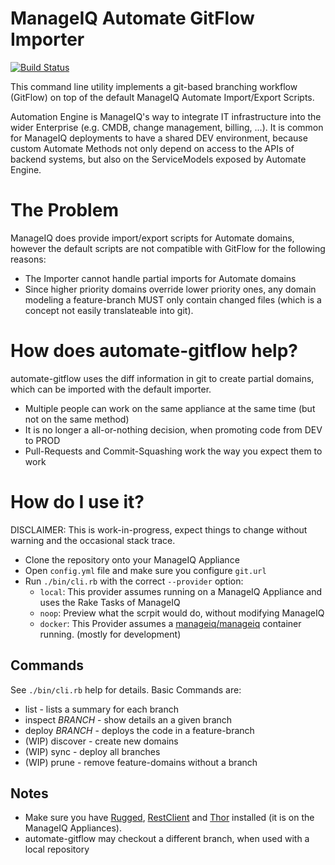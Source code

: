 # ManageIQ Automate GitFlow Importer
[![Build Status](https://travis-ci.org/ThomasBuchinger/automate-gitflow.svg?branch=master)](https://travis-ci.org/ThomasBuchinger/automate-gitflow)

This command line utility implements a git-based branching workflow (GitFlow) on top of the default ManageIQ Automate Import/Export Scripts.

Automation Engine is ManageIQ's way to integrate IT infrastructure into the wider Enterprise (e.g. CMDB, change management, billing, ...). 
It is common for ManageIQ deployments to have a shared DEV environment, because custom Automate Methods not only depend on access to the APIs of backend systems, but also on the ServiceModels exposed by Automate Engine. 

# The Problem
ManageIQ does provide import/export scripts for Automate domains, however the default scripts are not compatible with GitFlow for the following reasons:
* The Importer cannot handle partial imports for Automate domains
* Since higher priority domains override lower priority ones, any domain modeling a feature-branch MUST only contain changed files (which is a concept not easily translateable into git).

# How does automate-gitflow help?
automate-gitflow uses the diff information in git to create partial domains, which can be imported with the default importer.
* Multiple people can work on the same appliance at the same time (but not on the same method)
* It is no longer a all-or-nothing decision, when promoting code from DEV to PROD
* Pull-Requests and Commit-Squashing work the way you expect them to work

# How do I use it?
DISCLAIMER: This is work-in-progress, expect things to change without warning and the occasional stack trace.
* Clone the repository onto your ManageIQ Appliance
* Open `config.yml` file and make sure you configure `git.url`
* Run `./bin/cli.rb` with the correct `--provider` option:
  * `local`: This provider assumes running on a ManageIQ Appliance and uses the Rake Tasks of ManageIQ
  * `noop`: Preview what the scrpit would do, without modifying ManageIQ
  * `docker`: This Provider assumes a [manageiq/manageiq](https://hub.docker.com/r/manageiq/manageiq/) container running. (mostly for development)

## Commands
See `./bin/cli.rb` help for details. Basic Commands are: 
* list - lists a summary for each branch
* inspect _BRANCH_ - show details an a given branch
* deploy _BRANCH_ - deploys the code in a feature-branch
* (WIP) discover - create new domains
* (WIP) sync  - deploy all branches 
* (WIP) prune - remove feature-domains without a branch

## Notes
* Make sure you have [Rugged](https://github.com/libgit2/rugged), [RestClient](https://github.com/rest-client/rest-client) and [Thor](https://github.com/erikhuda/thor) installed (it is on the ManageIQ Appliances).
* automate-gitflow may checkout a different branch, when used with a local repository
